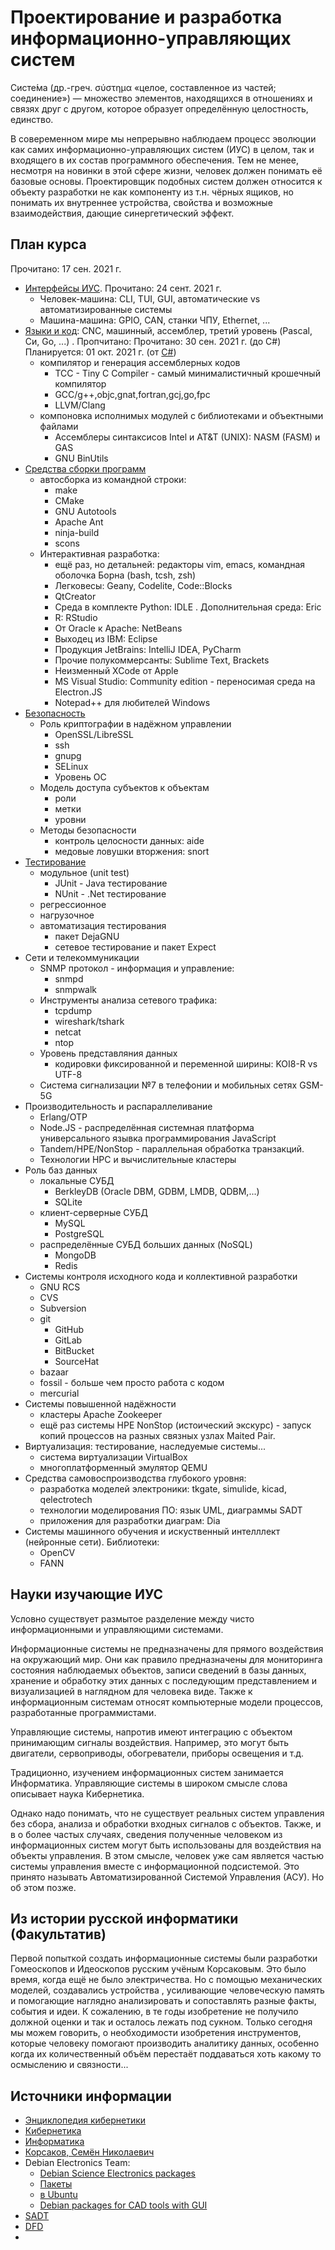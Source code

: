 # Проектирование и разработка информационно-управляющих систем

Систе́ма (др.-греч. σύστημα «целое, составленное из частей; соединение») — множество элементов, находящихся в отношениях и связях друг с другом, которое образует определённую целостность, единство. 


В совеременном мире мы непрерывно наблюдаем процесс эволюции как самих информационно-управляющих систем
(ИУС) в целом,
так и входящего в их состав программного обеспечения. Тем не менее, несмотря на новинки в этой сфере жизни, человек должен понимать её базовые основы. Проектировщик подобных систем должен относится к объекту разработки не как компоненту из т.н. чёрных ящиков, но понимать их внутреннее устройства, свойства и возможные взаимодействия, дающие синергетический эффект.

## План курса

 Прочитано: 17 сен. 2021 г.

* [Интерфейсы ИУС](01-interfaces.md). Прочитано: 24 сент. 2021 г.
	- Человек-машина: CLI, TUI, GUI, автоматические vs автоматизированные системы
	- Машина-машина: GPIO, CAN, станки ЧПУ, Ethernet, ...
* [Языки и код](02-code.md): CNC, машинный, ассемблер, третий уровень (Pascal, Си, Go, ...) . Пропчитано: Прочитано: 30 сен. 2021 г. (до C#) Планируется: 01 окт. 2021 г. (от [C#](02-code.md#c---один-из-наследников-языков-cc))
	- компилятор и генерация ассемблерных кодов
		+ TCC - Tiny C Compiler - самый минималистичный крошечный компилятор
		+ GCC/g++,objc,gnat,fortran,gcj,go,fpc
		+ LLVM/Clang
	- компоновка исполнимых модулей с библиотеками и объектными файлами
		+ Ассемблеры синтаксисов Intel и AT&T (UNIX): NASM (FASM) и GAS
		+ GNU BinUtils
* [Средства сборки программ](03-tools.md)
	- автосборка из командной строки:
		+ make
		+ CMake
		+ GNU Autotools
		+ Apache Ant
		+ ninja-build
		+ scons
	- Интерактивная разработка:
		+ ещё раз, но детальней: редакторы vim, emacs, командная оболочка Борна (bash, tcsh, zsh)
		+ Легковесы: Geany, Codelite, Code::Blocks
		+ QtCreator
		+ Среда в комплекте Python: IDLE . Дополнительная среда: Eric
		+ R: RStudio
		+ От Oracle к Apache: NetBeans
		+ Выходец из IBM: Eclipse
		+ Продукция JetBrains: IntelliJ IDEA, PyCharm
		+ Прочие полукоммерсанты: Sublime Text, Brackets
		+ Неизменный XCode от Apple
		+ MS Visual Studio: Community edition - переносимая среда на Electron.JS
		+ Notepad++ для любителей Windows
* [Безопасность](04-security.md)
	- Роль криптографии в надёжном управлении
		+ OpenSSL/LibreSSL
		+ ssh
		+ gnupg
		+ SELinux
		+ Уровень ОС
	- Модель доступа субъектов к объектам
		+ роли
		+ метки
		+ уровни
	- Методы безопасности
		+ контроль целосности данных: aide
		+ медовые ловушки вторжения: snort
* [Тестирование](05-testing.md)
	- модульное (unit test)
		+ JUnit - Java тестирование
		+ NUnit - .Net тестирование
	- регрессионное
	- нагрузочное
	- автоматизация тестирования
		+ пакет DejaGNU
		+ сетевое тестирование и пакет Expect
* Сети и телекоммуникации
	- SNMP протокол - информация и управление:
		+ snmpd
		+ snmpwalk
	- Инструменты анализа сетевого трафика:
		+ tcpdump
		+ wireshark/tshark
		+ netcat
		+ ntop
	- Уровень представляния данных
		+ кодировки фиксированной и переменной ширины: KOI8-R vs UTF-8
	- Система сигнализации №7 в телефонии и мобильных сетях GSM-5G
* Производительность и распараллеливание
	- Erlang/OTP
	- Node.JS - распределённая системная платформа универсального язывка программирования JavaScript
	- Tandem/HPE/NonStop - параллельная обработка транзакций.
	- Технологии HPC и вычислительные кластеры
* Роль баз данных
	- локальные СУБД
		+ BerkleyDB (Oracle DBM, GDBM, LMDB, QDBM,...)
		+ SQLite
	- клиент-серверные СУБД
		+ MySQL
		+ PostgreSQL
	- распределённые СУБД больших данных (NoSQL)
		+ MongoDB
		+ Redis
* Системы контроля исходного кода и коллективной разработки
	- GNU RCS
	- CVS
	- Subversion
	- git
		+ GitHub
		+ GitLab
		+ BitBucket
		+ SourceHat
	- bazaar
	- fossil - больше чем просто работа с кодом
	- mercurial
* Системы повышенной надёжности
	- кластеры Apache Zookeeper
	- ещё раз системы HPE NonStop (истоический экскурс) - запуск копий процессов на разных связных узлах Maited Pair.
* Виртуализация: тестирование, наследуемые системы...
	- система виртуализации VirtualBox
	- многоплатформенный эмулятор QEMU
* Средства самовоспроизводства глубокого уровня:
	- разработка моделей электроники: tkgate, simulide, kicad, qelectrotech 
	- технологии моделирования ПО: язык UML, диаграммы SADT
	- приложения для разработки диаграм: Dia
* Системы машинного обучения и искуственный интелллект (нейронные сети). Библиотеки:
	- OpenCV
	- FANN


## Науки изучающие ИУС

Условно существует размытое разделение между чисто информационными и управляющими системами.

Информационные системы не предназначены для прямого воздействия на окружающий мир.
Они как правило предназначены для мониторинга состояния наблюдаемых объектов, записи сведений в базы данных,
хранение и обработку этих данных с последующим представлением и визуализацией в наглядном для человека виде.
Также к информационным системам относят компьютерные модели процессов, разработанные программистами.

Управляющие системы, напротив имеют интеграцию с объектом принимающим сигналы воздействия.
Например, это могут быть двигатели, сервоприводы, обогреватели, приборы освещения и т.д.

Традиционно, изучением информационных систем занимается Информатика.
Управляющие системы в широком смысле слова описывает наука Кибернетика.


Однако надо понимать, что не существует реальных систем управления без сбора, анализа и обработки входных
сигналов с объектов. Также, и в о более частых случаях, сведения полученные человеком из информационных систем могут быть использованы для воздействия на объекты управления. В этом смысле, человек уже сам является частью системы управления вместе с информационной подсистемой. Это принято называть Автоматизированной Системой Управления (АСУ). Но об этом позже.

## Из истории русской информатики (Факультатив)

Первой попыткой создать информационные системы были разработки Гомеоскопов и Идеоскопов русским 
учёным Корсаковым.
Это было время, когда ещё не было электричества.
Но с помощью механических моделей, создавались устройства , усиливающие человеческую память
и помогающие наглядно анализировать и сопоставлять разные факты, события и идеи.
К сожалению, в те годы изобретение не получило должной оценки и так и осталось лежать под сукном.
Только сегодня мы можем говорить, о необходимости изобретения инструментов, которые человеку помогают
производить аналитику данных, особенно когда их количественный объём перестаёт поддаваться хоть какому то осмыслению 
и связности...


## Источники информации

* [Энциклопедия кибернетики](https://ru.wikipedia.org/wiki/%D0%AD%D0%BD%D1%86%D0%B8%D0%BA%D0%BB%D0%BE%D0%BF%D0%B5%D0%B4%D0%B8%D1%8F_%D0%BA%D0%B8%D0%B1%D0%B5%D1%80%D0%BD%D0%B5%D1%82%D0%B8%D0%BA%D0%B8)
* [Кибернетика](https://ru.wikipedia.org/wiki/%D0%9A%D0%B8%D0%B1%D0%B5%D1%80%D0%BD%D0%B5%D1%82%D0%B8%D0%BA%D0%B0)
* [Информатика](https://ru.wikipedia.org/wiki/%D0%98%D0%BD%D1%84%D0%BE%D1%80%D0%BC%D0%B0%D1%82%D0%B8%D0%BA%D0%B0)
* [Корсаков, Семён Николаевич](https://ru.wikipedia.org/wiki/%D0%9A%D0%BE%D1%80%D1%81%D0%B0%D0%BA%D0%BE%D0%B2,_%D0%A1%D0%B5%D0%BC%D1%91%D0%BD_%D0%9D%D0%B8%D0%BA%D0%BE%D0%BB%D0%B0%D0%B5%D0%B2%D0%B8%D1%87)
* Debian Electronics Team:
	- [Debian Science Electronics packages](https://blends.debian.org/science/tasks/electronics)
	- [Пакеты](https://wiki.debian.org/Teams/pkg-electronics)
	- [в Ubuntu](https://packages.ubuntu.com/en/source/focal/debian-electronics)
	- [Debian packages for CAD tools with GUI](https://packages.ubuntu.com/en/hirsute/electronics-cad-gui)
* [SADT](https://ru.wikipedia.org/wiki/SADT)
* [DFD](https://ru.wikipedia.org/wiki/DFD)
* 
